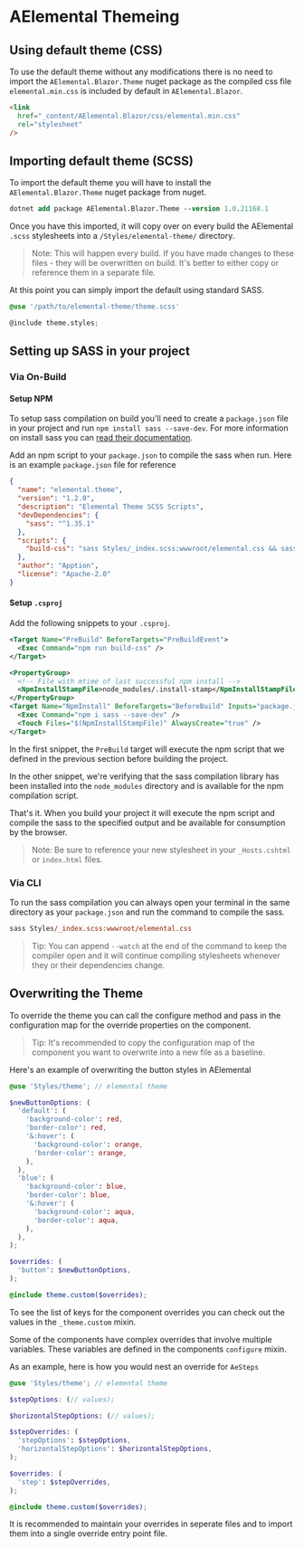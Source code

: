 # AElemental Themeing

## Using default theme (CSS)

To use the default theme without any modifications there is no need to import the `AElemental.Blazor.Theme` nuget package as the compiled css file `elemental.min.css` is included by default in `AElemental.Blazor`.

```html
<link
  href="_content/AElemental.Blazor/css/elemental.min.css"
  rel="stylesheet"
/>
```

## Importing default theme (SCSS)

To import the default theme you will have to install the `AElemental.Blazor.Theme` nuget package from nuget.

```ps
dotnet add package AElemental.Blazor.Theme --version 1.0.21168.1
```

Once you have this imported, it will copy over on every build the AElemental `.scss` stylesheets into a `/Styles/elemental-theme/` directory.

> Note: This will happen every build. If you have made changes to these files - they will be overwritten on build. It's better to either copy or reference them in a separate file.

At this point you can simply import the default using standard SASS.

```scss
@use '/path/to/elemental-theme/theme.scss'

@include theme.styles;
```

## Setting up SASS in your project

### Via On-Build

#### Setup NPM

To setup sass compilation on build you'll need to create a `package.json` file in your project and run `npm install sass --save-dev`. For more information on install sass you can [read their documentation](https://sass-lang.com/install).

Add an npm script to your `package.json` to compile the sass when run. Here is an example `package.json` file for reference

```json
{
  "name": "elemental.theme",
  "version": "1.2.0",
  "description": "Elemental Theme SCSS Scripts",
  "devDependencies": {
    "sass": "^1.35.1"
  },
  "scripts": {
    "build-css": "sass Styles/_index.scss:wwwroot/elemental.css && sass --style=compressed Styles/_index.scss wwwroot/elemental.min.css"
  },
  "author": "Apption",
  "license": "Apache-2.0"
}
```

#### Setup `.csproj`

Add the following snippets to your `.csproj`.

```xml
<Target Name="PreBuild" BeforeTargets="PreBuildEvent">
  <Exec Command="npm run build-css" />
</Target>
```

```xml
<PropertyGroup>
  <!-- File with mtime of last successful npm install -->
  <NpmInstallStampFile>node_modules/.install-stamp</NpmInstallStampFile>
</PropertyGroup>
<Target Name="NpmInstall" BeforeTargets="BeforeBuild" Inputs="package.json" Outputs="$(NpmInstallStampFile)">
  <Exec Command="npm i sass --save-dev" />
  <Touch Files="$(NpmInstallStampFile)" AlwaysCreate="true" />
</Target>
```

In the first snippet, the `PreBuild` target will execute the npm script that we defined in the previous section before building the project.

In the other snippet, we're verifying that the sass compilation library has been installed into the `node_modules` directory and is available for the npm compilation script.

That's it. When you build your project it will execute the npm script and compile the sass to the specified output and be available for consumption by the browser.

> Note: Be sure to reference your new stylesheet in your `_Hosts.cshtml` or `index.html` files.

### Via CLI

To run the sass compilation you can always open your terminal in the same directory as your `package.json` and run the command to compile the sass.

```ps
sass Styles/_index.scss:wwwroot/elemental.css
```

> Tip: You can append `--watch` at the end of the command to keep the compiler open and it will continue compiling stylesheets whenever they or their dependencies change.

## Overwriting the Theme

To override the theme you can call the configure method and pass in the configuration map for the override properties on the component.

> Tip: It's recommended to copy the configuration map of the component you want to overwrite into a new file as a baseline.

Here's an example of overwriting the button styles in AElemental

```scss
@use 'Styles/theme'; // elemental theme

$newButtonOptions: (
  'default': (
    'background-color': red,
    'border-color': red,
    '&:hover': (
      'background-color': orange,
      'border-color': orange,
    ),
  ),
  'blue': (
    'background-color': blue,
    'border-color': blue,
    '&:hover': (
      'background-color': aqua,
      'border-color': aqua,
    ),
  ),
);

$overrides: (
  'button': $newButtonOptions,
);

@include theme.custom($overrides);
```

To see the list of keys for the component overrides you can check out the values in the `_theme.custom` mixin.

Some of the components have complex overrides that involve multiple variables. These variables are defined in the components `configure` mixin.

As an example, here is how you would nest an override for `AeSteps`

```scss
@use 'Styles/theme'; // elemental theme

$stepOptions: (// values);

$horizontalStepOptions: (// values);

$stepOverrides: (
  'stepOptions': $stepOptions,
  'horizontalStepOptions': $horizontalStepOptions,
);

$overrides: (
  'step': $stepOverrides,
);

@include theme.custom($overrides);
```

It is recommended to maintain your overrides in seperate files and to import them into a single override entry point file.
